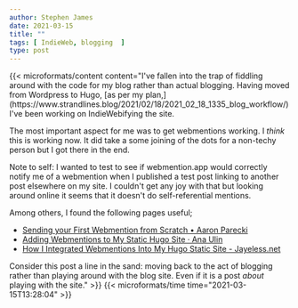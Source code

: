 ```yaml
---
author: Stephen James
date: 2021-03-15
title: ""
tags: [ IndieWeb, blogging  ]
type: post
---
```

<div class="h-entry">
    {{< microformats/content content="I've fallen into the trap of fiddling around with the code for my blog rather than actual blogging. Having moved from Wordpress to Hugo, [as per my plan,](https://www.strandlines.blog/2021/02/18/2021_02_18_1335_blog_workflow/) I've been working on IndieWebifying the site. 

The most important aspect for me was to get webmentions working. I *think* this is working now. It did take a some joining of the dots for a non-techy person but I got there in the end. 

Note to self: I wanted to test to see if webmention.app would correctly notify me of a webmention when I published a test post linking to another post elsewhere on my site. I couldn't get any joy with that but looking around online it seems that it doesn't do self-referential mentions. 

Among others, I found the following pages useful;
- [Sending your First Webmention from Scratch • Aaron Parecki](https://aaronparecki.com/2018/06/30/11/your-first-webmention)
- [Adding Webmentions to My Static Hugo Site · Ana Ulin](https://anaulin.org/blog/adding-webmentions/)
- [How I Integrated Webmentions Into My Hugo Static Site - Jayeless.net](https://www.jayeless.net/2021/02/integrating-webmentions-into-hugo.html)

Consider this post a line in the sand: moving back to the act of blogging rather than playing around with the blog site. Even if it is a post *about* playing with the site." >}}
     {{< microformats/time time="2021-03-15T13:28:04" >}}
	</a>
</p>
</div>